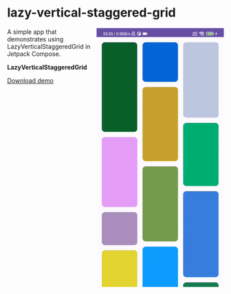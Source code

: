 # lazy-vertical-staggered-grid

<img align="right" width="296" height="600"  src="https://github.com/raheemadamboev/lazy-vertical-staggered-grid/blob/master/banner.gif" />

A simple app that demonstrates using LazyVerticalStaggeredGrid in Jetpack Compose.

**LazyVerticalStaggeredGrid**

<a href="https://github.com/raheemadamboev/lazy-vertical-staggered-grid/blob/master/app-debug.apk">Download demo</a>
